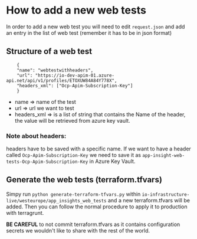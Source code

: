 # How to add a new web tests		

In order to add a new web test you will need to edit `request.json` and add an entry in the list of web test (remember it has to be in json format)

## Structure of a web test

```
    {
	"name": "webtestwithheaders",
	"url": "https://io-dev-apim-01.azure-api.net/api/v1/profiles/ETOXUW84A84Y778X",
	"headers_xml": ["Ocp-Apim-Subscription-Key"]
    }
```

* name => name of the test
* url  => url we want to test
* headers_xml => is a list of string that contains the Name of the header, the value will be retrieved from azure key vault.


### Note about headers:

headers have to be saved with a specific name. If we want to have a header called `Ocp-Apim-Subscription-Key` we need to save it as
`app-insight-web-tests-Ocp-Apim-Subscription-Key` in Azure Key Vault.


## Generate the web tests (terraform.tfvars)

Simpy run `python generate-terraform-tfvars.py` within `io-infrastructure-live/westeurope/app_insights_web_tests` and a new terraform.tfvars will be added. Then you can follow the normal procedure to apply it to production with terragrunt. 

**BE CAREFUL** to not commit terraform.tfvars as it contains configuration secrets we wouldn't like to share with the rest of the world.